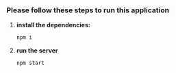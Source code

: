 
### Please follow these steps to run this application

1. **install the dependencies:**
   ```bash
   npm i
2. **run the server**
    ```bash
    npm start
    
